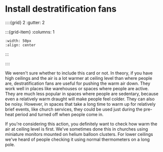 # Install destratification fans	

<!-- - ? star, £££ -->


::::{grid} 2
:gutter: 2

:::{grid-item}
:columns: 1
```{image} ../images/cost-3.jpg
:width: 50px
:align: center
```
:::

<!-- :::{grid-item}
:columns: 1 
```{image} ../images/1-star.jpg
:width: 50px
:align: center
```
::: -->
::::

We weren't sure whether to include this card or not.  In theory, if you have high ceilings and the air is a lot warmer at ceiling level than where people are, destratification fans are useful for pushing the warm air down.  They work well in places like warehouses or spaces where people are active.  They are much less popular in spaces where people are sedentary, because even a relatively warm draught will make people feel colder.  They can also be noisy.  However, in spaces that take a long time to warm up for relatively brief events, like church services, they could be used just during the pre-heat period and turned off when people come in.  

If you're considering this action, you definitely want to check how warm the air at ceiling level is first.  We've sometimes done this in churches using miniature monitors mounted on helium balloon clusters.  For lower ceilings  we've heard of people checking it using normal thermometers on a long pole.  